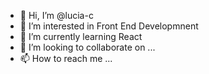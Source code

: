 - 👋 Hi, I’m @lucia-c
- 👀 I’m interested in Front End Developmnent
- 🌱 I’m currently learning React
- 💞️ I’m looking to collaborate on ...
- 📫 How to reach me ...

<!---
lucia-c/lucia-c is a ✨ special ✨ repository because its `README.md` (this file) appears on your GitHub profile.
You can click the Preview link to take a look at your changes.
--->

